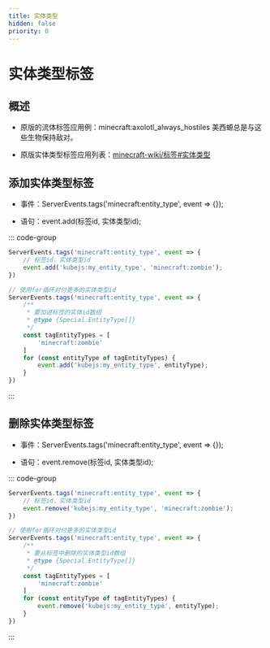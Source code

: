 ```yaml
---
title: 实体类型
hidden: false
priority: 0
---
```

# 实体类型标签

## 概述

- 原版的流体标签应用例：minecraft:axolotl_always_hostiles 美西螈总是与这些生物保持敌对。

- 原版实体类型标签应用列表：[minecraft-wiki/标签#实体类型](https://zh.minecraft.wiki/w/%E6%A0%87%E7%AD%BE#%E5%AE%9E%E4%BD%93%E7%B1%BB%E5%9E%8B%E6%A0%87%E7%AD%BE)

## 添加实体类型标签

- 事件：ServerEvents.tags('minecraft:entity_type', event => {});

- 语句：event.add(标签id, 实体类型id);

::: code-group

```js [KubeJS]
ServerEvents.tags('minecraft:entity_type', event => {
    // 标签id，实体类型id
    event.add('kubejs:my_entity_type', 'minecraft:zombie');
})
```

```js [KubeJS]
// 使用for循环对付更多的实体类型id
ServerEvents.tags('minecraft:entity_type', event => {
    /**
     * 要加进标签的实体id数组
     * @type {Special.EntityType[]}
     */
    const tagEntityTypes = [
        'minecraft:zombie'
    ]
    for (const entityType of tagEntityTypes) {
        event.add('kubejs:my_entity_type', entityType);
    }
})
```

:::

## 删除实体类型标签

- 事件：ServerEvents.tags('minecraft:entity_type', event => {});

- 语句：event.remove(标签id, 实体类型id);

::: code-group

```js [KubeJS]
ServerEvents.tags('minecraft:entity_type', event => {
    // 标签id，实体类型id
    event.remove('kubejs:my_entity_type', 'minecraft:zombie');
})
```

```js [KubeJS]
// 使用for循环对付更多的实体类型id
ServerEvents.tags('minecraft:entity_type', event => {
    /**
     * 要从标签中删除的实体类型id数组
     * @type {Special.EntityType[]}
     */
    const tagEntityTypes = [
        'minecraft:zombie'
    ]
    for (const entityType of tagEntityTypes) {
        event.remove('kubejs:my_entity_type', entityType);
    }
})
```

:::
